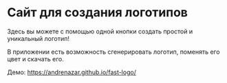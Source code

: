 # Сайт для создания логотипов
Здесь вы можете с помощью одной кнопки создать простой и уникальный логотип!

В приложении есть возможность сгенерировать логотип, поменять его цвет и скачать его.

Демо: https://andrenazar.github.io/fast-logo/
